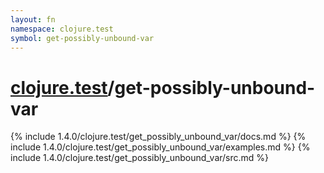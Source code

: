 ```yaml
---
layout: fn
namespace: clojure.test
symbol: get-possibly-unbound-var
---
```


# [clojure.test](../)/get-possibly-unbound-var

{% include 1.4.0/clojure.test/get_possibly_unbound_var/docs.md %}
{% include 1.4.0/clojure.test/get_possibly_unbound_var/examples.md %}
{% include 1.4.0/clojure.test/get_possibly_unbound_var/src.md %}

